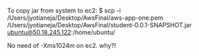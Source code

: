 To copy jar from system to ec2:
$ scp -i /Users/jyotianeja/Desktop/AwsFinal/aws-app-one.pem /Users/jyotianeja/Desktop/AwsFinal/student-0.0.1-SNAPSHOT.jar ubuntu@50.18.245.122:/home/ubuntu/

No need of -Xms1024m on ec2. why?!